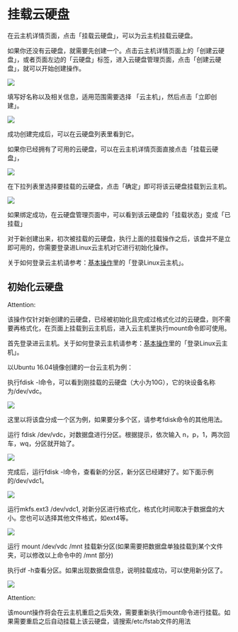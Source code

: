 # 挂载云硬盘

在云主机详情页面，点击「挂载云硬盘」，可以为云主机挂载云硬盘。

如果你还没有云硬盘，就需要先创建一个。点击云主机详情页面上的「创建云硬盘」，或者页面左边的「云硬盘」标签，进入云硬盘管理页面，点击「创建云硬盘」，就可以开始创建操作。

![](../image/linux/linux主机_挂载云硬盘_1.PNG)

填写好名称以及相关信息，适用范围需要选择 「云主机」，然后点击「立即创建」。

![](../image/linux/linux主机_挂载云硬盘_2.PNG)

成功创建完成后，可以在云硬盘列表里看到它。


如果你已经拥有了可用的云硬盘，可以在云主机详情页面直接点击「挂载云硬盘」，

![](../image/linux/linux主机_挂载云硬盘_3.PNG)

在下拉列表里选择要挂载的云硬盘，点击「确定」即可将该云硬盘挂载到云主机。

![](../image/linux/linux主机_挂载云硬盘_10.PNG)

如果绑定成功，在云硬盘管理页面中，可以看到该云硬盘的「挂载状态」变成「已挂载」

对于新创建出来，初次被挂载的云硬盘，执行上面的挂载操作之后，该盘并不是立即可用的，你需要登录进Linux云主机对它进行初始化操作。

关于如何登录云主机请参考：[基本操作](http://support.c.163.com/md.html#!平台服务/云主机/使用指南/linux主机基本操作.md)里的「登录Linux云主机」。


## 初始化云硬盘

<span>Attention:</span><div class="alertContent">该操作仅针对新创建的云硬盘，已经被初始化且完成过格式化过的云硬盘，则不需要再格式化，在页面上挂载到云主机后，进入云主机里执行mount命令即可使用。</div>

首先登录进云主机。关于如何登录云主机请参考：[基本操作](http://support.c.163.com/md.html#!平台服务/云主机/使用指南/linux主机基本操作.md)里的「登录Linux云主机」。

以Ubuntu 16.04镜像创建的一台云主机为例：

执行fdisk -l命令，可以看到刚挂载的云硬盘（大小为10G），它的块设备名称为/dev/vdc。


![](../image/linux/linux主机_挂载云硬盘_4.PNG)

这里以将该盘分成一个区为例，如果要分多个区，请参考fdisk命令的其他用法。

运行 fdisk /dev/vdc，对数据盘进行分区。根据提示，依次输入 n，p，1，两次回车，wq，分区就开始了。

![](../image/linux/linux主机_挂载云硬盘_5.PNG)

完成后，运行fdisk -l命令，查看新的分区，新分区已经建好了。如下面示例的/dev/vdc1。


![](../image/linux/linux主机_挂载云硬盘_6.PNG)


运行mkfs.ext3 /dev/vdc1, 对新分区进行格式化，格式化时间取决于数据盘的大小。您也可以选择其他文件格式，如ext4等。

![](../image/linux/linux主机_挂载云硬盘_7.PNG)

运行 mount /dev/vdc /mnt 挂载新分区(如果需要把数据盘单独挂载到某个文件夹，可以修改以上命令中的 /mnt 部分)

执行df -h查看分区。如果出现数据盘信息，说明挂载成功，可以使用新分区了。

![](../image/linux/linux主机_挂载云硬盘_9.PNG)

<span>Attention:</span><div class="alertContent">该mount操作将会在云主机重启之后失效，需要重新执行mount命令进行挂载。如果需要重启之后自动挂载上该云硬盘，请搜索/etc/fstab文件的用法</div>